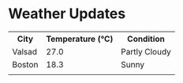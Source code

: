 # Weather Updates

<!-- WEATHER-UPDATE-START -->
<table><tr><th>City</th><th>Temperature (°C)</th><th>Condition</th></tr><tr><td>Valsad</td><td>27.0</td><td>Partly Cloudy</td></tr><tr><td>Boston</td><td>18.3</td><td>Sunny</td></tr><tr><td></td><td></td><td></td></tr></table>
<!-- WEATHER-UPDATE-END -->
